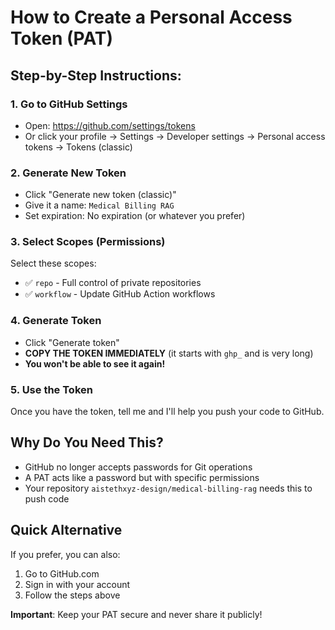 # How to Create a Personal Access Token (PAT)

## Step-by-Step Instructions:

### 1. Go to GitHub Settings
- Open: https://github.com/settings/tokens
- Or click your profile → Settings → Developer settings → Personal access tokens → Tokens (classic)

### 2. Generate New Token
- Click "Generate new token (classic)"
- Give it a name: `Medical Billing RAG`
- Set expiration: No expiration (or whatever you prefer)

### 3. Select Scopes (Permissions)
Select these scopes:
- ✅ `repo` - Full control of private repositories
- ✅ `workflow` - Update GitHub Action workflows

### 4. Generate Token
- Click "Generate token"
- **COPY THE TOKEN IMMEDIATELY** (it starts with `ghp_` and is very long)
- **You won't be able to see it again!**

### 5. Use the Token
Once you have the token, tell me and I'll help you push your code to GitHub.

## Why Do You Need This?
- GitHub no longer accepts passwords for Git operations
- A PAT acts like a password but with specific permissions
- Your repository `aistethxyz-design/medical-billing-rag` needs this to push code

## Quick Alternative
If you prefer, you can also:
1. Go to GitHub.com
2. Sign in with your account
3. Follow the steps above

**Important**: Keep your PAT secure and never share it publicly!

